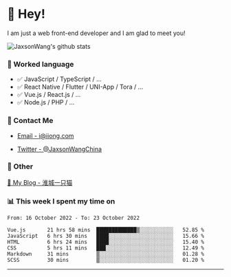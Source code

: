 # 👋 Hey!

I am just a web front-end developer and I am glad to meet you!

![JaxsonWang's github stats](https://github-readme-stats.vercel.app/api?username=JaxsonWang&&show_icons=true&&title_color=1abc9c&&icon_color=1abc9c)


### 📝 Worked language

- ✅ JavaScript / TypeScript / ...
- ✅ React Native / Flutter / UNI-App / Tora / ...
- ✅ Vue.js / React.js / ...
- ✅ Node.js / PHP / ...

### 📮 Contact Me

- [Email - i@iiong.com](mailto:i@iiong.com)

- [Twitter - @JaxsonWangChina](https://twitter.com/JaxsonWangChina)

### 🤪 Other

[📌 My Blog - 淮城一只猫](https://iiong.com)

### 📊 This week I spent my time on

<!--START_SECTION:waka-->

```text
From: 16 October 2022 - To: 23 October 2022

Vue.js       21 hrs 58 mins  █████████████▒░░░░░░░░░░░   52.85 %
JavaScript   6 hrs 30 mins   ████░░░░░░░░░░░░░░░░░░░░░   15.66 %
HTML         6 hrs 24 mins   ████░░░░░░░░░░░░░░░░░░░░░   15.40 %
CSS          5 hrs 11 mins   ███░░░░░░░░░░░░░░░░░░░░░░   12.49 %
Markdown     31 mins         ▒░░░░░░░░░░░░░░░░░░░░░░░░   01.28 %
SCSS         30 mins         ▒░░░░░░░░░░░░░░░░░░░░░░░░   01.20 %
```

<!--END_SECTION:waka-->

---
